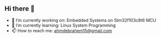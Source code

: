 ## Hi there 👋

<!--
**ahmed-on-github/ahmed-on-github** is a ✨ _special_ ✨ repository because its `README.md` (this file) appears on your GitHub profile.

Here are some ideas to get you started:

- 🔭 I’m currently working on Embedded Systems on Stm32f103c8t6 MCU
- 🌱 I’m currently learning Linux System Programming
- 👯 I’m looking to collaborate on ...
- 🤔 I’m looking for help with ...
- 💬 Ask me about ...
- 📫 How to reach me: ahmdebrahem15@gmail.com
- ⚡ Fun fact: ...
-->

- 🔭 I’m currently working on: Embedded Systems on Stm32f103c8t6 MCU
- 🌱 I’m currently learning: Linux System Programming
-  📫 How to reach me: ahmdebrahem15@gmail.com
